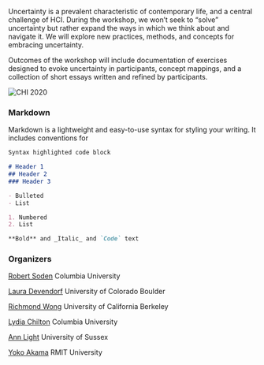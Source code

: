 Uncertainty is a prevalent characteristic of contemporary life, and a central challenge of HCI.
During the workshop, we won’t seek to “solve” uncertainty but rather expand the ways in which we think about and navigate it. We will explore new practices, methods, and concepts for embracing uncertainty. 

Outcomes of the workshop will include documentation of exercises designed to evoke uncertainty in participants, concept mappings, and a collection of short essays written and refined by participants.

![CHI 2020](https://uiuxtrend.com/wp-content/uploads/CHI-2020-min.jpg)

### Markdown

Markdown is a lightweight and easy-to-use syntax for styling your writing. It includes conventions for

```markdown
Syntax highlighted code block

# Header 1
## Header 2
### Header 3

- Bulleted
- List

1. Numbered
2. List

**Bold** and _Italic_ and `Code` text


```


### Organizers
[Robert Soden](http://robertsoden.io/)
Columbia University

[Laura Devendorf](https://www.colorado.edu/cmci/people/information-science/laura-devendorf)
University of Colorado Boulder

[Richmond Wong](https://people.ischool.berkeley.edu/~richmond/)
University of California Berkeley

[Lydia Chilton](http://www.cs.columbia.edu/~chilton/)
Columbia University

[Ann Light](http://www.sussex.ac.uk/profiles/29619)
University of Sussex

[Yoko Akama](http://desiap.org/)
RMIT University 



